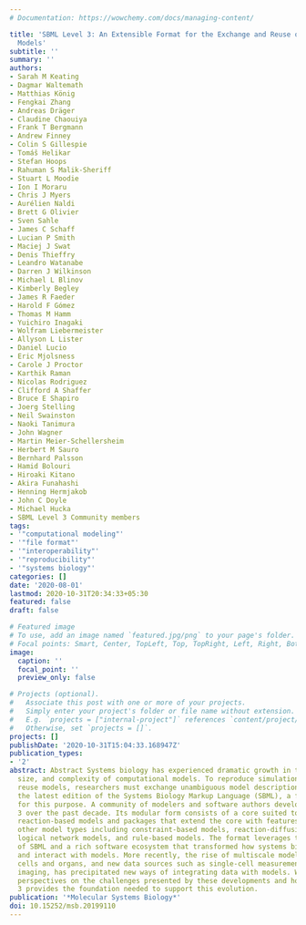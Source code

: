 ```yaml
---
# Documentation: https://wowchemy.com/docs/managing-content/

title: 'SBML Level 3: An Extensible Format for the Exchange and Reuse of Biological
  Models'
subtitle: ''
summary: ''
authors:
- Sarah M Keating
- Dagmar Waltemath
- Matthias König
- Fengkai Zhang
- Andreas Dräger
- Claudine Chaouiya
- Frank T Bergmann
- Andrew Finney
- Colin S Gillespie
- Tomáš Helikar
- Stefan Hoops
- Rahuman S Malik-Sheriff
- Stuart L Moodie
- Ion I Moraru
- Chris J Myers
- Aurélien Naldi
- Brett G Olivier
- Sven Sahle
- James C Schaff
- Lucian P Smith
- Maciej J Swat
- Denis Thieffry
- Leandro Watanabe
- Darren J Wilkinson
- Michael L Blinov
- Kimberly Begley
- James R Faeder
- Harold F Gómez
- Thomas M Hamm
- Yuichiro Inagaki
- Wolfram Liebermeister
- Allyson L Lister
- Daniel Lucio
- Eric Mjolsness
- Carole J Proctor
- Karthik Raman
- Nicolas Rodriguez
- Clifford A Shaffer
- Bruce E Shapiro
- Joerg Stelling
- Neil Swainston
- Naoki Tanimura
- John Wagner
- Martin Meier-Schellersheim
- Herbert M Sauro
- Bernhard Palsson
- Hamid Bolouri
- Hiroaki Kitano
- Akira Funahashi
- Henning Hermjakob
- John C Doyle
- Michael Hucka
- SBML Level 3 Community members
tags:
- '"computational modeling"'
- '"file format"'
- '"interoperability"'
- '"reproducibility"'
- '"systems biology"'
categories: []
date: '2020-08-01'
lastmod: 2020-10-31T20:34:33+05:30
featured: false
draft: false

# Featured image
# To use, add an image named `featured.jpg/png` to your page's folder.
# Focal points: Smart, Center, TopLeft, Top, TopRight, Left, Right, BottomLeft, Bottom, BottomRight.
image:
  caption: ''
  focal_point: ''
  preview_only: false

# Projects (optional).
#   Associate this post with one or more of your projects.
#   Simply enter your project's folder or file name without extension.
#   E.g. `projects = ["internal-project"]` references `content/project/deep-learning/index.md`.
#   Otherwise, set `projects = []`.
projects: []
publishDate: '2020-10-31T15:04:33.168947Z'
publication_types:
- '2'
abstract: Abstract Systems biology has experienced dramatic growth in the number,
  size, and complexity of computational models. To reproduce simulation results and
  reuse models, researchers must exchange unambiguous model descriptions. We review
  the latest edition of the Systems Biology Markup Language (SBML), a format designed
  for this purpose. A community of modelers and software authors developed SBML Level
  3 over the past decade. Its modular form consists of a core suited to representing
  reaction-based models and packages that extend the core with features suited to
  other model types including constraint-based models, reaction-diffusion models,
  logical network models, and rule-based models. The format leverages two decades
  of SBML and a rich software ecosystem that transformed how systems biologists build
  and interact with models. More recently, the rise of multiscale models of whole
  cells and organs, and new data sources such as single-cell measurements and live
  imaging, has precipitated new ways of integrating data with models. We provide our
  perspectives on the challenges presented by these developments and how SBML Level
  3 provides the foundation needed to support this evolution.
publication: '*Molecular Systems Biology*'
doi: 10.15252/msb.20199110
---
```

